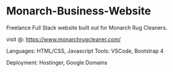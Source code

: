 # Monarch-Business-Website
Freelance Full Stack website built out for Monarch Rug Cleaners. 

visit @: https://www.monarchrugcleaner.com/
 
Languages: HTML/CSS, Javascript 
Tools: VSCode, Bootstrap 4

Deployment:
Hostinger, Google Domains 
